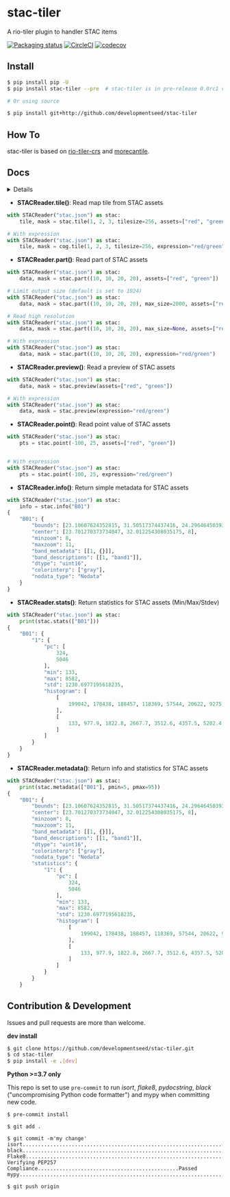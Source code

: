 # stac-tiler

A rio-tiler plugin to handler STAC items


[![Packaging status](https://badge.fury.io/py/stac-tiler.svg)](https://badge.fury.io/py/stac-tiler)
[![CircleCI](https://circleci.com/gh/developmentseed/stac-tiler.svg?style=svg)](https://circleci.com/gh/cogeotiff/stac-tiler)
[![codecov](https://codecov.io/gh/developmentseed/stac-tiler/branch/master/graph/badge.svg)](https://codecov.io/gh/cogeotiff/stac-tiler)


## Install

```bash
$ pip install pip -U
$ pip install stac-tiler --pre  # stac-tiler is in pre-release 0.0rc1 version 

# Or using source

$ pip install git+http://github.com/developmentseed/stac-tiler
```

## How To

stac-tiler is based on [rio-tiler-crs](https://github.com/cogeotiff/rio-tiler-crs) and [morecantile](https://github.com/developmentseed/morecantile).

## Docs

<details>

```
class STACReader:
    """
    STAC + Cloud Optimized GeoTIFF Reader.

    Examples
    --------
    with STACReader(stac_path) as stac:
        stac.tile(...)

    my_stac = {
        "type": "Feature",
        "stac_version": "1.0.0",
        ...
    }
    with STACReader(None, item=my_stac) as stac:
        stac.tile(...)

    Attributes
    ----------
    filepath: str
        STAC Item path, URL or S3 URL.
    item: Dict, optional
        STAC Item dict.
    tms: morecantile.TileMatrixSet, optional
        TileMatrixSet to use, default is WebMercatorQuad.
    minzoom: int, optional
        Set minzoom for the tiles.
    minzoom: int, optional
        Set maxzoom for the tiles.
    include_assets: Set, optional
        Only accept some assets.
    exclude_assets: Set, optional
        Exclude some assets.
    include_asset_types: Set, optional
        Only include some assets base on their type
    include_asset_types: Set, optional
        Exclude some assets base on their type

    Properties
    ----------
    bounds: tuple[float]
        STAC bounds in WGS84 crs.
    center: tuple[float, float, int]
        STAC item center + minzoom

    Methods
    -------
    tile(0, 0, 0, assets="B01", expression="B01/B02")
        Read a map tile from the COG.
    part((0,10,0,10), assets="B01", expression="B1/B20", max_size=1024)
        Read part of the COG.
    preview(assets="B01", max_size=1024)
        Read preview of the COG.
    point((10, 10), assets="B01")
        Read a point value from the COG.
    stats(assets="B01", pmin=5, pmax=95)
        Get Raster statistics.
    info(assets="B01")
        Get Assets raster info.
    metadata(assets="B01", pmin=5, pmax=95)
        info + stats

    """
```

</details>


- **STACReader.tile()**: Read map tile from STAC assets

```python
with STACReader("stac.json") as stac:
    tile, mask = stac.tile(1, 2, 3, tilesize=256, assets=["red", "green"])

# With expression
with STACReader("stac.json") as stac:
    tile, mask = cog.tile(1, 2, 3, tilesize=256, expression="red/green")
```

- **STACReader.part()**: Read part of STAC assets

```python
with STACReader("stac.json") as stac:
    data, mask = stac.part((10, 10, 20, 20), assets=["red", "green"])

# Limit output size (default is set to 1024)
with STACReader("stac.json") as stac:
    data, mask = stac.part((10, 10, 20, 20), max_size=2000, assets=["red", "green"])

# Read high resolution
with STACReader("stac.json") as stac:
    data, mask = stac.part((10, 10, 20, 20), max_size=None, assets=["red", "green"])

# With expression
with STACReader("stac.json") as stac:
    data, mask = stac.part((10, 10, 20, 20), expression="red/green")
```

- **STACReader.preview()**: Read a preview of STAC assets

```python
with STACReader("stac.json") as stac:
    data, mask = stac.preview(assets=["red", "green"])

# With expression
with STACReader("stac.json") as stac:
    data, mask = stac.preview(expression="red/green")
```

- **STACReader.point()**: Read point value of STAC assets

```python
with STACReader("stac.json") as stac:
    pts = stac.point(-100, 25, assets=["red", "green"])


# With expression
with STACReader("stac.json") as stac:
    pts = stac.point(-100, 25, expression="red/green")
```

- **STACReader.info()**: Return simple metadata for STAC assets

```python
with STACReader("stac.json") as stac:
    info = stac.info("B01")
{
    "B01": {
        "bounds": [23.10607624352815, 31.50517374437416, 24.296464503939944, 32.51933487169619],
        "center": [23.701270373734047, 32.012254308035175, 8],
        "minzoom": 8,
        "maxzoom": 11,
        "band_metadata": [[1, {}]],
        "band_descriptions": [[1, "band1"]],
        "dtype": "uint16",
        "colorinterp": ["gray"],
        "nodata_type": "Nodata"
    }
}
```

- **STACReader.stats()**: Return statistics for STAC assets (Min/Max/Stdev)

```python
with STACReader("stac.json") as stac:
    print(stac.stats(["B01"]))
{
    "B01": {
        "1": {
            "pc": [
                324,
                5046
            ],
            "min": 133,
            "max": 8582,
            "std": 1230.6977195618235,
            "histogram": [
                [
                    199042, 178438, 188457, 118369, 57544, 20622, 9275, 2885, 761, 146
                ],
                [
                    133, 977.9, 1822.8, 2667.7, 3512.6, 4357.5, 5202.4, 6047.3, 6892.2, 7737.099999999999, 8582
                ]
            ]
        }
    }
}
```

- **STACReader.metadata()**: Return info and statistics for STAC assets 

```python
with STACReader("stac.json") as stac:
    print(stac.metadata(["B01"], pmin=5, pmax=95))
{
    "B01": {
        "bounds": [23.10607624352815, 31.50517374437416, 24.296464503939944, 32.51933487169619],
        "center": [23.701270373734047, 32.012254308035175, 8],
        "minzoom": 8,
        "maxzoom": 11,
        "band_metadata": [[1, {}]],
        "band_descriptions": [[1, "band1"]],
        "dtype": "uint16",
        "colorinterp": ["gray"],
        "nodata_type": "Nodata"
        "statistics": {
            "1": {
                "pc": [
                    324,
                    5046
                ],
                "min": 133,
                "max": 8582,
                "std": 1230.6977195618235,
                "histogram": [
                    [
                        199042, 178438, 188457, 118369, 57544, 20622, 9275, 2885, 761, 146
                    ],
                    [
                        133, 977.9, 1822.8, 2667.7, 3512.6, 4357.5, 5202.4, 6047.3, 6892.2, 7737.099999999999, 8582
                    ]
                ]
            }
        }
    }
```


## Contribution & Development

Issues and pull requests are more than welcome.

**dev install**

```bash
$ git clone https://github.com/developmentseed/stac-tiler.git
$ cd stac-tiler
$ pip install -e .[dev]
```

**Python >=3.7 only**

This repo is set to use `pre-commit` to run *isort*, *flake8*, *pydocstring*, *black* ("uncompromising Python code formatter") and mypy when committing new code.

```
$ pre-commit install

$ git add .

$ git commit -m'my change'
isort....................................................................Passed
black....................................................................Passed
Flake8...................................................................Passed
Verifying PEP257 Compliance..............................................Passed
mypy.....................................................................Passed

$ git push origin
```